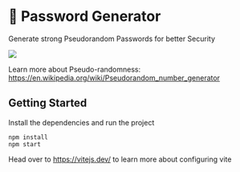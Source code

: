 # 🔐 Password Generator

Generate strong Pseudorandom Passwords for better Security

![](https://github.com/laidbackcoder/password-generator/blob/main/src/images/demo.gif)

Learn more about Pseudo-randomness: https://en.wikipedia.org/wiki/Pseudorandom_number_generator

## Getting Started

Install the dependencies and run the project

```
npm install
npm start
```

Head over to https://vitejs.dev/ to learn more about configuring vite
